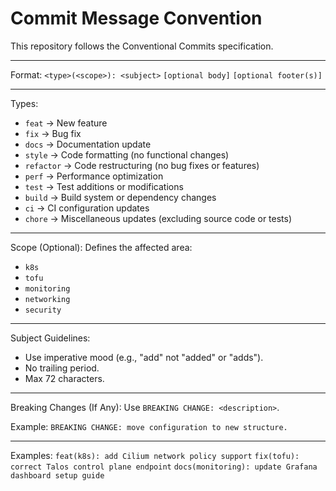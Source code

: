 # Commit Message Convention

This repository follows the Conventional Commits specification.

---

Format: `<type>(<scope>): <subject>` `[optional body]` `[optional footer(s)]`

---

Types:

- `feat` → New feature
- `fix` → Bug fix
- `docs` → Documentation update
- `style` → Code formatting (no functional changes)
- `refactor` → Code restructuring (no bug fixes or features)
- `perf` → Performance optimization
- `test` → Test additions or modifications
- `build` → Build system or dependency changes
- `ci` → CI configuration updates
- `chore` → Miscellaneous updates (excluding source code or tests)

---

Scope (Optional): Defines the affected area:

- `k8s`
- `tofu`
- `monitoring`
- `networking`
- `security`

---

Subject Guidelines:

- Use imperative mood (e.g., "add" not "added" or "adds").
- No trailing period.
- Max 72 characters.

---

Breaking Changes (If Any): Use `BREAKING CHANGE: <description>`.

Example: `BREAKING CHANGE: move configuration to new structure.`

---

Examples: `feat(k8s): add Cilium network policy support` `fix(tofu): correct Talos control plane endpoint`
`docs(monitoring): update Grafana dashboard setup guide`
